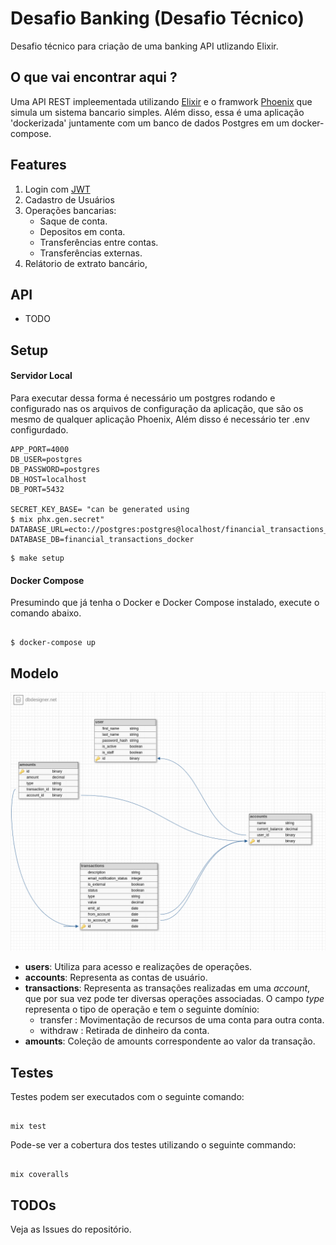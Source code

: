 # Desafio Banking (Desafio Técnico)

Desafio técnico para criação de uma banking API utlizando Elixir. 

## O que vai encontrar aqui ?
 Uma API REST impleementada utilizando [Elixir](https://elixir-lang.org/) e o framwork [Phoenix](https://www.phoenixframework.org) que simula um sistema bancario simples. Além disso, essa é uma aplicação 'dockerizada' juntamente com um banco de dados Postgres em um docker-compose.

## Features
  
1. Login com [JWT](https://jwt.io/)
2. Cadastro de Usuários
3. Operações bancarias:
    - Saque de conta.
    - Depositos em conta.
    - Transferências entre contas.
    - Transferências externas.
4. Relátorio de extrato bancário,  

## API
- TODO

## Setup

#### Servidor Local

Para executar dessa forma é necessário um postgres rodando e configurado nas 
os arquivos de configuração da aplicação, que são os mesmo de qualquer aplicação 
Phoenix, Além disso é necessário ter .env configurdado.
```
APP_PORT=4000
DB_USER=postgres
DB_PASSWORD=postgres
DB_HOST=localhost
DB_PORT=5432

SECRET_KEY_BASE= "can be generated using 
$ mix phx.gen.secret"
DATABASE_URL=ecto://postgres:postgres@localhost/financial_transactions_docker
DATABASE_DB=financial_transactions_docker
```

```
$ make setup
```

#### Docker Compose

Presumindo que já tenha o Docker e Docker Compose instalado, execute o comando abaixo.  

```

$ docker-compose up

```


## Modelo

![Modelo_ER](https://github.com/gabrielangelo/financial_transactions/blob/master/schema.png)

- **users**: Utiliza para acesso e realizações de operações.
- **accounts**: Representa as contas de usuário.
- **transactions**: Representa as transações realizadas em uma _account_, que por sua vez pode ter diversas operações associadas. O campo _type_ representa o tipo de operação e tem o seguinte domínio: 
   * transfer : Movimentação de recursos de uma conta para outra conta.
   * withdraw : Retirada de dinheiro da conta.
- **amounts**: Coleção de amounts correspondente ao valor da transação.
## Testes

Testes podem ser executados com o seguinte comando:

```

mix test

```

Pode-se ver a cobertura dos testes utilizando o seguinte commando:

```

mix coveralls

```

## TODOs

Veja as Issues do repositório.
